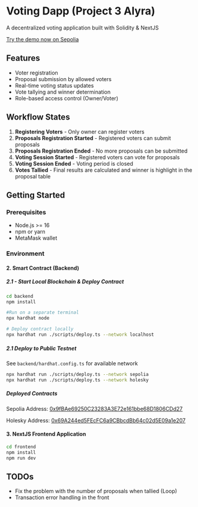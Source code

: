 # Voting Dapp (Project 3 Alyra)

A decentralized voting application built with Solidity & NextJS

[Try the demo now on Sepolia](https://voting-dapp-alyra-projet3.vercel.app/)

## Features

- Voter registration
- Proposal submission by allowed voters
- Real-time voting status updates
- Vote tallying and winner determination
- Role-based access control (Owner/Voter)

## Workflow States

1. **Registering Voters** - Only owner can register voters
2. **Proposals Registration Started** - Registered voters can submit proposals
3. **Proposals Registration Ended** - No more proposals can be submitted
4. **Voting Session Started** - Registered voters can vote for proposals
5. **Voting Session Ended** - Voting period is closed
6. **Votes Tallied** - Final results are calculated and winner is highlight in the proposal table

## Getting Started

### Prerequisites

- Node.js >= 16
- npm or yarn
- MetaMask wallet


### Environment

#### 2. Smart Contract (Backend)
##### 2.1 - Start Local Blockchain & Deploy Contract
```sh
cd backend
npm install

#Run on a separate terminal
npx hardhat node

# Deploy contract locally
npx hardhat run ./scripts/deploy.ts --network localhost
```

##### 2.1 Deploy to Public Testnet
See ```backend/hardhat.config.ts``` for available network
```sh
npx hardhat run ./scripts/deploy.ts --network sepolia
npx hardhat run ./scripts/deploy.ts --network holesky
```

##### Deployed Contracts
Sepolia Address: [0x9fBAe69250C23283A3E72e161bbe68D1806CDd27](https://sepolia.etherscan.io/address/0x9fBAe69250C23283A3E72e161bbe68D1806CDd27)

Holesky Address: [0x69A244ed5FEcFC6a9CBbcdBb64c02d5E09a1e207](https://holesky.etherscan.io/address/0x69A244ed5FEcFC6a9CBbcdBb64c02d5E09a1e207)

#### 3. NextJS Frontend Application
```sh
cd frontend
npm install
npm run dev
```

## TODOs
- Fix the problem with the number of proposals when tallied (Loop) 
- Transaction error handling in the front

